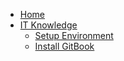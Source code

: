  * [Home](README.md)
 * [IT Knowledge](knowledge_it/README.md)
   * [Setup Environment](knowledge_it/setup-env.md)
   * [Install GitBook](knowledge_it/install-gitbook.md)

